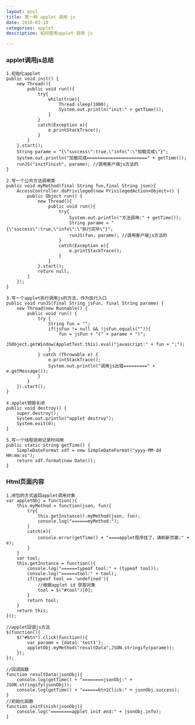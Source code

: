 ```yaml
---
layout: post
title: 第一种 applet 调用 js
date: 2016-03-10
categories: applet
description: 如何使用applet 调用 js

---
```


### applet调用js总结 

	1.初始化applet
    public void init() {
        new Thread(){
            public void run(){
                try{
                    while(true){
                        Thread.sleep(1000);
                        System.out.println("init:" + getTime());
                    }            
                }
                catch(Exception e){
                    e.printStackTrace();
                }
            }
        }.start();
        String parame = "{\"success\":true,\"info\":\"加载完成\"}";
        System.out.println("加载完成=======================" + getTime());
        runJS("initFinish", parame); //调用客户端js方法的
    }

	2.写一个公共方法调用类
    public void myMethod(final String fun,final String json){
        AccessController.doPrivileged(new PrivilegedAction<Object>() {
            public Object run() {
                new Thread(){
                    public void run(){
                        try{
                            System.out.println("方法调用:" + getTime());
                            String parame = "{\"success\":true,\"info\":\"执行完毕\"}";
                            runJS(fun, parame); //调用客户端js方法的
                        }
                        catch(Exception e){
                            e.printStackTrace();
                        }
                    }
                }.start();
                return null;
            }
        });
    }

	3.写一个applet执行调用js的方法，作为执行入口
    public void runJS(final String jsFun, final String parame) {
        new Thread(new Runnable() {
            public void run() {
                try {
                    String fun = "";
                    if(jsFun != null && !jsFun.equals("")){
                        fun = jsFun + "(" + parame + ")";
                        JSObject.getWindow(AppletTest.this).eval("javascript:" + fun + ";");
                    }
                } catch (Throwable e) {
                	e.printStackTrace();
                    System.out.println("调用js出错=========" + e.getMessage());
                }
            }
        }).start();
    }

	4.applet销毁关闭
    public void destroy() {
        super.destroy();
        System.out.println("applet destroy");
        System.exit(0);
    }

	5.写一个线程调用记录时间用
    public static String getTime() {
        SimpleDateFormat sdf = new SimpleDateFormat("yyyy-MM-dd HH:mm:ss");
        return sdf.format(new Date());
    }


### Html页面内容

	1.闭包的方式返回applet调用对象
	var appletObj = function(){
		this.myMethod = function(json, fun){
			try{
				this.getInstance().myMethod(json, fun);
				console.log("======myMethod:");
			}
			catch(e){
				console.error(getTime() + "====applet程序挂了，请刷新页面:" + e);
			}
		}
		var tool;
		this.getInstance = function(){
			console.log("======typeof tool:" + (typeof tool));
			console.log("======tool:" + tool);
			if(typeof tool == 'undefined'){
				//根据applet id 获取对象
				tool = $("#tool")[0];
			}
			return tool;
		}
		return this;
	}();

	//applet回调js方法
	$(function(){
		$("#btn").click(function(){
			var parame = {data1:'test1'};
			appletObj.myMethod("resultData",JSON.stringify(parame));
		});
	});
	
	//回调函数
	function resultData(jsonObj){
		console.log(getTime() + "========jsonObj:" + JSON.stringify(jsonObj));
		console.log(getTime() + "======btn1Click:" + jsonObj.success);
	}
	//初始化函数
	function initFinish(jsonObj){
		console.log("========applet init end:" + jsonObj.info);
	}
<body> 
<applet id="tool" code="com.xsf.readcard.app.AppletTest" codebase="./cp/" archive="AppletTest.jar" width="0" height="0" >
</applet>
</body>